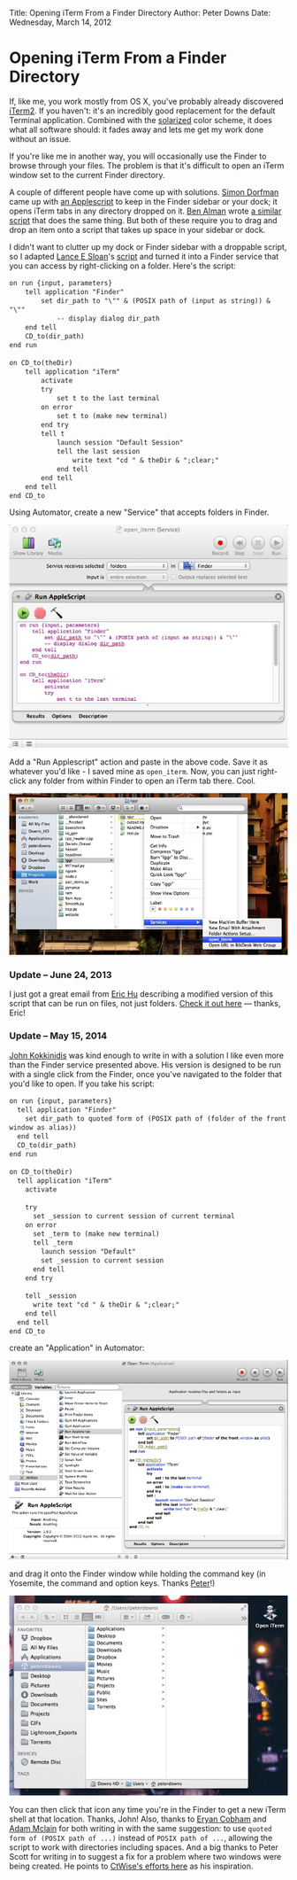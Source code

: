 Title: Opening iTerm From a Finder Directory
Author: Peter Downs
Date: Wednesday, March 14, 2012

# Opening iTerm From a Finder Directory

If, like me, you work mostly from OS X, you've probably already discovered
[iTerm2][1]. If you haven't: it's an incredibly good replacement for the
default Terminal application. Combined with the [solarized][2] color scheme, it
does what all software should: it fades away and lets me get my work done
without an issue.

If you're like me in another way, you will occasionally use the Finder to
browse through your files. The problem is that it's difficult to open an iTerm
window set to the current Finder directory.

A couple of different people have come up with solutions. [Simon Dorfman][3]
came up with [an Applescript][4] to keep in the Finder sidebar or your dock; it
opens iTerm tabs in any directory dropped on it. [Ben Alman][5] wrote [a
similar script][6] that does the same thing. But both of these require you to
drag and drop an item onto a script that takes up space in your sidebar or
dock.

I didn't want to clutter up my dock or Finder sidebar with a droppable script,
so I adapted [Lance E Sloan][7]'s [script][8] and turned it into a Finder
service that you can access by right-clicking on a folder.  Here's the script:

	on run {input, parameters}
		tell application "Finder"
			set dir_path to "\"" & (POSIX path of (input as string)) & "\""
				-- display dialog dir_path
		end tell
		CD_to(dir_path)
	end run
	
	on CD_to(theDir)
		tell application "iTerm"
			activate
			try
				set t to the last terminal
			on error
				set t to (make new terminal)
			end try
			tell t
				launch session "Default Session"
				tell the last session
					write text "cd " & theDir & ";clear;"
				end tell
			end tell
		end tell
	end CD_to

Using Automator, create a new "Service" that accepts folders in Finder.

![setting up the service][9]

Add a "Run Applescript" action and paste in the above code.  Save it as
whatever you'd like - I saved mine as `open_iterm`. Now, you can just
right-click any folder from within Finder to open an iTerm tab there. Cool.

![the service in action][10]

### Update – June 24, 2013

I just got a great email from [Eric Hu][11] describing
a modified version of this script that can be run on files, not just folders.
[Check it out here](https://gist.github.com/eric-hu/5846890) &mdash; thanks,
Eric!

### Update – May 15, 2014

[John Kokkinidis](http://sudoplz.eu/) was kind enough to write in with a
solution I like even more than the Finder service presented above. His version
is designed to be run with a single click from the Finder, once you've
navigated to the folder that you'd like to open. If you take his script:

    on run {input, parameters}
      tell application "Finder"
        set dir_path to quoted form of (POSIX path of (folder of the front window as alias))
      end tell
      CD_to(dir_path)
    end run

    on CD_to(theDir)
      tell application "iTerm"
        activate

        try
          set _session to current session of current terminal
        on error
          set _term to (make new terminal)
          tell _term
            launch session "Default"
            set _session to current session
          end tell
        end try

        tell _session
          write text "cd " & theDir & ";clear;"
        end tell
      end tell
    end CD_to

create an "Application" in Automator:

![setting up the application][12]

and drag it onto the Finder window while holding the command key (in Yosemite,
the command and option keys. Thanks [Peter](https://github.com/pjvandehaar)!)

![installing the application][13]

You can then click that icon any time you're in the Finder to get a new iTerm
shell at that location. Thanks, John! Also, thanks to [Eryan
Cobham](http://eryancobham.com/) and [Adam
Mclain](https://twitter.com/adammclain) for both writing in with the same
suggestion: to use `quoted form of (POSIX path of ...)` instead of `POSIX path
of ...`, allowing the script to work with directories including spaces. And a
big thanks to Peter Scott for writing in to suggest a fix for a problem where
two windows were being created. He points to [CtWise's efforts
here](http://www.alfredforum.com/topic/721-executing-iterm2-terminal-commands-in-current-shell/?hl=iterm)
as his inspiration.

[1]: http://www.iterm2.com/#/section/home
[2]: http://ethanschoonover.com/solarized
[3]: http://snippets.dzone.com/user/SimonDorfman
[4]: http://snippets.dzone.com/posts/show/961
[5]: http://benalman.com/
[6]: https://gist.github.com/905546
[7]: https://github.com/lsloan
[8]: https://gist.github.com/1265327
[9]: /static/img/applescript_service.jpg "Setting up the service"
[10]: /static/img/applescript_service_in_action.jpg "Using the new service"
[11]: https://github.com/eric-hu
[12]: /static/img/applescript_kokkinidis_application.jpg "Setting up the application"
[13]: /static/img/applescript_kokkinidis_install.gif "Installing the application"
